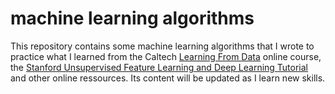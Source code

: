 # machine learning algorithms
This repository contains some machine learning algorithms that I wrote to practice what I learned from the Caltech [Learning From Data](https://www.edx.org/course/learning-data-introductory-machine-caltechx-cs1156x) online course, the [Stanford Unsupervised Feature Learning and Deep Learning Tutorial](http://ufldl.stanford.edu/tutorial) and other online ressources. Its content will be updated as I learn new skills.
